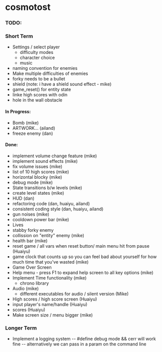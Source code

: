 
# cosmotost

### TODO:

### Short Term
 
- Settings / select player
    - difficulty modes
    - character choice
    - music
- naming convention for enemies
- Make multiple difficulties of enemies
- forky needs to be a bullet
- shield (note: i have a shield sound effect - mike)
- game_reset() for entity state
- linke high scores with odin
- hole in the wall obstacle


#### In Progress:
- Bomb (mike)
- ARTWORK... (ailand)
- freeze enemy (dan)

#### Done:
- implement volume change feature (mike)
- implement sound effects (mike)
- fix volume issues (mike)
- list of 10 high scores (mike)
- horizontal blocky (mike)
- debug mode (mike)
- State transitions b/w levels (mike)
- create level states (mike)
- HUD (dan)
- refactoring code (dan, huaiyu, ailand)
- consistent coding style (dan, huaiyu, ailand)
- gun noises (mike)
- cooldown power bar (mike)
- Lives
- stabby forky enemy
- collission on "entity" enemy (mike)
- health bar (mike)
- reset game / all vars when reset button/ main menu hit from pause (Huaiyu)
- game clock that counts up so you can feel bad about yourself for how much
    time that you've wasted (mike)
- Game Over Screen
- Help menu - press F1 to expand help screen to all key options (mike)
- Implement Time functionality (mike)
    - chrono library
- Audio (mike)
    - different executables for audio / silent version (Mike)
- High scores / high score screen (Huaiyu)
- input player's name/handle (Huaiyu)
- scores (Huaiyu)
- Make screen size / menu bigger (mike)

### Longer Term

- Implement a logging system
    -- #define debug mode && cerr will work fine
    -- alternatively we can pass in a param on the command line


[//]: # "Laser Sound Effects"
[//]: # "https://www.youtube.com/watch?v=FDCnMhouCB8"


[//]: # "https://www.markdownguide.org/cheat-sheet/"
[//]: # "The above link goes to a markdown cheat-sheet for readme"


